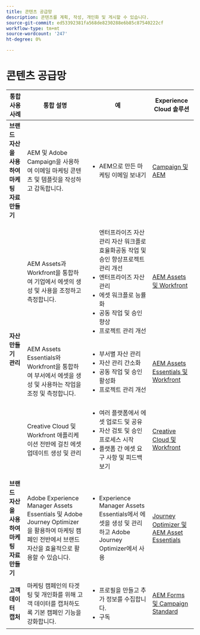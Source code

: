 ```yaml
---
title: 콘텐츠 공급망
description: 콘텐츠를 계획, 작성, 개인화 및 게시할 수 있습니다.
source-git-commit: ed53392381fa568de8230288e6b85c87540222cf
workflow-type: tm+mt
source-wordcount: '247'
ht-degree: 0%

---
```



# 콘텐츠 공급망


<table>
 <thead>
    <tr>
      <th>통합 사용 사례</th>
      <th>통합 설명</th>
      <th>예</th>
      <th>Experience Cloud 솔루션</th>
    </tr>
  </thead>
<tr>
  <td><strong>브랜드 자산을 사용하여 마케팅 자료 만들기</strong><br/></td>
  <td>AEM 및 Adobe Campaign을 사용하여 이메일 마케팅 콘텐츠 및 템플릿을 작성하고 감독합니다.</td>
  <td>
    <ul>
      <li>AEM으로 만든 마케팅 이메일 보내기</li>
    </ul>    
  </td>
  <td><a href="../integrations-between-applications/experience-manager/experience-manager-campaign.md">Campaign 및 AEM</a></td>
</tr>
<tr>
  <td rowspan="3"><strong>자산 만들기 관리</strong><br/></td>
  <td>AEM Assets과 Workfront을 통합하여 기업에서 에셋의 생성 및 사용을 조정하고 측정합니다.</td>
  <td>
    <ul>
    엔터프라이즈 자산 관리 자산 워크플로 효율화공동 작업 및 승인 향상프로젝트 관리 개선
      <li>엔터프라이즈 자산 관리</li>
      <li>에셋 워크플로 능률화</li>
      <li>공동 작업 및 승인 향상</li>
      <li>프로젝트 관리 개선</li>
    </ul>    
  </td>
  <td><a href="../integrations-between-applications/experience-manager/experience-manager-workfront.md">AEM Assets 및 Workfront</a></td>
</tr>
<tr>
  <td>AEM Assets Essentials와 Workfront을 통합하여 부서에서 에셋을 생성 및 사용하는 작업을 조정 및 측정합니다.</td>
  <td>
    <ul>
      <li>부서별 자산 관리</li>
      <li>자산 관리 간소화</li>
      <li>공동 작업 및 승인 활성화</li>
      <li>프로젝트 관리 개선</li>
    </ul>    
  </td>
  <td><a href="../integrations-between-applications/experience-manager/experience-manager-workfront.md">AEM Assets Essentials 및 Workfront</a></td>
</tr>
<tr>
  <td>Creative Cloud 및 Workfront 애플리케이션 전반에 걸친 에셋 업데이트 생성 및 관리</td>
  <td>
    <ul>
      <li>여러 플랫폼에서 에셋 업로드 및 공유</li>
      <li>자산 검토 및 승인 프로세스 시작</li>
      <li>플랫폼 간 에셋 요구 사항 및 피드백 보기</li>
    </ul>    
  </td>
  <td><a href="/help/integrations/integrations-between-applications/workfront/workfront-creative-cloud.md">Creative Cloud 및 Workfront</a></td>
</tr>
<tr>
  <td><strong>브랜드 자산을 사용하여 마케팅 자료 만들기</strong><br/></td>
  <td>Adobe Experience Manager Assets Essentials 및 Adobe Journey Optimizer을 활용하여 마케팅 캠페인 전반에서 브랜드 자산을 효율적으로 활용할 수 있습니다.
  </td>
  <td>
    <ul>
      <li>Experience Manager Assets Essentials에서 에셋을 생성 및 관리하고 Adobe Journey Optimizer에서 사용</li>
    </ul>
  </td>
  <td><a href="../integrations-between-applications/journey-optimizer/journey-optimizer-experience-manager.md">Journey Optimizer 및 AEM Asset Essentials</a></td>
</tr>
<tr>
  <td><strong>고객 데이터 캡처</strong><br/></td>
  <td>마케팅 캠페인의 타겟팅 및 개인화를 위해 고객 데이터를 캡처하도록 기본 캠페인 기능을 강화합니다.
  </td>
  <td>
    <ul>
      <li>프로필을 만들고 추가 정보를 수집합니다. </li>
      <li>구독</li>
    </ul>
  </td>
  <td><a href="../integrations-between-applications/experience-manager/experience-manager-campaign.md">AEM Forms 및 Campaign Standard</a></td>
</tr>
</table>
